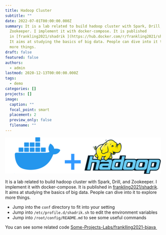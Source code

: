 ```yaml
---
title: Hadoop Cluster
subtitle: ""
date: 2022-07-01T00:00:00.000Z
summary: It is a lab related to build hadoop cluster with Spark, Drill, and
  Zookeeper. I implement it with docker-compose. It is published
  in [frankling2021/shadrik ](https://hub.docker.com/r/frankling2021/shadrik).
  It aims at studying the basics of big data. People can dive into it to explore
  more things.
draft: false
featured: false
authors:
  - admin
lastmod: 2020-12-13T00:00:00.000Z
tags:
  - demo
categories: []
projects: []
image:
  caption: ""
  focal_point: smart
  placement: 2
  preview_only: false
  filename: ""
---
```

![](docker.png)

It is a lab related to build hadoop cluster with Spark, Drill, and Zookeeper. I implement it with docker-compose. It is published in [frankling2021/shadrik](https://hub.docker.com/r/frankling2021/shadrik). It aims at studying the basics of big data. People can dive into it to explore more things.

* Jump into the `conf` directory to fit into your setting
* Jump into `/etc/profile.d/shadrik.sh` to edit the environment variables
* Jump into `/root/config/README.md` to see some useful commands

You can see some related code [Some-Projects-Labs/franklling2021-bjava ](https://github.com/frankling2020/Some-Projects-Labs/tree/main/franklling2021-bjava)